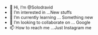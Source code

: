 - 👋 Hi, I’m @Solodravid
- 👀 I’m interested in ...New stuffs
- 🌱 I’m currently learning ... Something new
- 💞️ I’m looking to collaborate on ... Google
- 📫 How to reach me ...Just Instagram me

<!---
Solodravid/Solodravid is a ✨ special ✨ repository because its `README.md` (this file) appears on your GitHub profile.
You can click the Preview link to take a look at your changes.
--->

